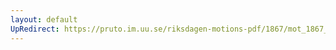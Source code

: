 ```yaml
---
layout: default
UpRedirect: https://pruto.im.uu.se/riksdagen-motions-pdf/1867/mot_1867__fk__32.pdf
---
```

